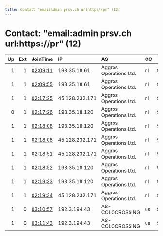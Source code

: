 ```yaml
---
title: Contact "emailadmin prsv.ch urlhttps//pr" (12)
---
```


# Contact: "email:admin prsv.ch url:https://pr" (12)

|   Up |   Ext | JoinTime                                                                                              | IP             | AS                     | CC   |   ORp |   Dirp | OS    | Version   | Nickname   |   eFamMembers |
|-----:|------:|:------------------------------------------------------------------------------------------------------|:---------------|:-----------------------|:-----|------:|-------:|:------|:----------|:-----------|--------------:|
|    1 |     1 | [02:09:11](https://nusenu.github.io/OrNetStats/w/relay/DBCE19CF0386CCA24D09D0CD1F0638EA99A10155.html) | 193.35.18.61   | Aggros Operations Ltd. | nl   |  9000 |      0 | Linux | 0.4.7.13  | prsv       |           121 |
|    1 |     1 | [02:09:55](https://nusenu.github.io/OrNetStats/w/relay/0C4BB8C3CFDB01CD31395C60DC171FCB24F19C3D.html) | 193.35.18.61   | Aggros Operations Ltd. | nl   |  9100 |      0 | Linux | 0.4.7.13  | prsv       |           121 |
|    1 |     1 | [02:17:25](https://nusenu.github.io/OrNetStats/w/relay/95E02D91523F615D9D04AFF65789A4E6566C7EC8.html) | 45.128.232.171 | Aggros Operations Ltd. | nl   |  9000 |      0 | Linux | 0.4.7.13  | prsv       |           121 |
|    0 |     1 | [02:17:26](https://nusenu.github.io/OrNetStats/w/relay/D3CC03CF98D62998E06431D31DA57615718650B4.html) | 193.35.18.120  | Aggros Operations Ltd. | nl   |  9000 |      0 | Linux | 0.4.7.13  | prsv       |           121 |
|    1 |     1 | [02:18:08](https://nusenu.github.io/OrNetStats/w/relay/2E2C0287F70CC6B95F5131B1BDB131C2B30672D9.html) | 193.35.18.120  | Aggros Operations Ltd. | nl   |  9100 |      0 | Linux | 0.4.7.13  | prsv       |           121 |
|    1 |     1 | [02:18:08](https://nusenu.github.io/OrNetStats/w/relay/C9450BE4D906B843142FCC1E2D44E14A05986AF8.html) | 45.128.232.171 | Aggros Operations Ltd. | nl   |  9100 |      0 | Linux | 0.4.7.13  | prsv       |           121 |
|    1 |     1 | [02:18:51](https://nusenu.github.io/OrNetStats/w/relay/2DE87F87A4DA571521F0322ACB6D0591417201E0.html) | 45.128.232.171 | Aggros Operations Ltd. | nl   |  9200 |      0 | Linux | 0.4.7.13  | prsv       |           121 |
|    1 |     1 | [02:18:52](https://nusenu.github.io/OrNetStats/w/relay/77833D0BB0F8CB9B81AFE45243E158203A48A719.html) | 193.35.18.120  | Aggros Operations Ltd. | nl   |  9200 |      0 | Linux | 0.4.7.13  | prsv       |           121 |
|    1 |     1 | [02:19:33](https://nusenu.github.io/OrNetStats/w/relay/FFAB9CCF425B073E59C164C62F6171DDC4B4CB6D.html) | 193.35.18.120  | Aggros Operations Ltd. | nl   |  9300 |      0 | Linux | 0.4.7.13  | prsv       |           121 |
|    1 |     1 | [02:19:34](https://nusenu.github.io/OrNetStats/w/relay/321EB5D1E02737D9511748DFF16183DFABE85224.html) | 45.128.232.171 | Aggros Operations Ltd. | nl   |  9300 |      0 | Linux | 0.4.7.13  | prsv       |           121 |
|    1 |     0 | [03:10:57](https://nusenu.github.io/OrNetStats/w/relay/F17A9A2B6F4E092F1ADE6F687373B120909000C8.html) | 192.3.194.43   | AS-COLOCROSSING        | us   |  9000 |      0 | Linux | 0.4.7.13  | prsv       |           121 |
|    1 |     0 | [03:11:43](https://nusenu.github.io/OrNetStats/w/relay/A591B1D6E122A9C127D3D399C66085BBB6693003.html) | 192.3.194.43   | AS-COLOCROSSING        | us   |  9100 |      0 | Linux | 0.4.7.13  | prsv       |           121 |
